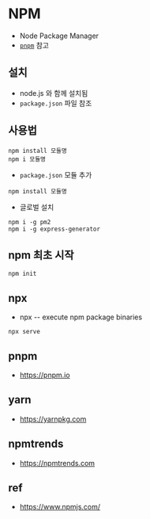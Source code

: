 # NPM
* Node Package Manager
* [`pnpm`](/mib/nodejs/pnpm) 참고

## 설치
* node.js 와 함께 설치됨
* `package.json` 파일 참조

## 사용법

```
npm install 모듈명
npm i 모듈명
```

* `package.json` 모듈 추가

```
npm install 모듈명
```

* 글로벌 설치

```
npm i -g pm2
npm i -g express-generator
```

## npm 최초 시작

```
npm init
```

## npx
* npx -- execute npm package binaries

```
npx serve
```

## pnpm
* https://pnpm.io

## yarn
* https://yarnpkg.com

## npmtrends
* https://npmtrends.com

## ref
* https://www.npmjs.com/
